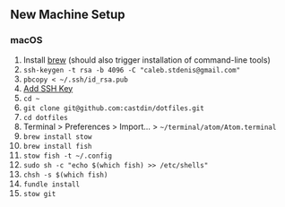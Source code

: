 ## New Machine Setup
### macOS
1. Install [brew](https://brew.sh/) (should also trigger installation of command-line tools)
1. `ssh-keygen -t rsa -b 4096 -C "caleb.stdenis@gmail.com"`
1. `pbcopy < ~/.ssh/id_rsa.pub`
1. [Add SSH Key](https://github.com/settings/ssh/new)
1. `cd ~`
1. `git clone git@github.com:castdin/dotfiles.git`
1. `cd dotfiles`
1. Terminal > Preferences > Import... > `~/terminal/atom/Atom.terminal`
1. `brew install stow`
1. `brew install fish`
1. `stow fish -t ~/.config`
1. `sudo sh -c "echo $(which fish) >> /etc/shells"`
1. `chsh -s $(which fish)`
1. `fundle install`
1. `stow git`
